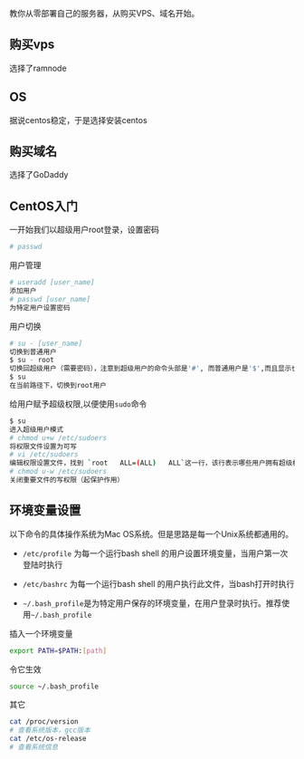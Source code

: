 教你从零部署自己的服务器，从购买VPS、域名开始。

## 购买vps

选择了ramnode

## OS

据说centos稳定，于是选择安装centos

## 购买域名
选择了GoDaddy

## CentOS入门

一开始我们以超级用户root登录，设置密码
```sh
# passwd
```

用户管理
```sh
# useradd [user_name]
添加用户
# passwd [user_name]
为特定用户设置密码
```

用户切换
```sh
# su - [user_name]
切换到普通用户
$ su - root
切换回超级用户（需要密码），注意到超级用户的命令头部是'#', 而普通用户是'$',而且显示也不同 root@domain 
$ su
在当前路径下，切换到root用户
```

给用户赋予超级权限,以便使用`sudo`命令
```sh
$ su
进入超级用户模式
# chmod u+w /etc/sudoers
将权限文件设置为可写
# vi /etc/sudoers
编辑权限设置文件，找到 `root	ALL=(ALL)	ALL`这一行，该行表示哪些用户拥有超级权限，在下面添加一行`[username]	ALL=(ALL)	ALL`，然后保存
# chmod u-w /etc/sudoers
关闭重要文件的写权限（起保护作用）
```

## 环境变量设置
以下命令的具体操作系统为Mac OS系统。但是思路是每一个Unix系统都通用的。

 - `/etc/profile` 为每一个运行bash shell 的用户设置环境变量，当用户第一次登陆时执行
 - `/etc/bashrc` 为每一个运行bash shell 的用户执行此文件，当bash打开时执行

 - `~/.bash_profile`是为特定用户保存的环境变量，在用户登录时执行。推荐使用`~/.bash_profile`
 
插入一个环境变量
```sh
export PATH=$PATH:[path]
```
令它生效
```sh
source ~/.bash_profile
```

其它
```sh
cat /proc/version
# 查看系统版本，gcc版本
cat /etc/os-release
# 查看系统信息
```

